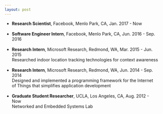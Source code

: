 ```yaml
---
layout: post
---
```


<ul>
<li>
	<b>Research Scientist</b>, Facebook, Menlo Park, CA, Jan. 2017 - Now
</li>
<br />
<li>
	<b>Software Engineer Intern</b>, Facebook, Menlo Park, CA, Jun. 2016 - Sep. 2016
</li>
<br />
<li>
	<b>Research Intern</b>, Microsoft Research, Redmond, WA, Mar. 2015 - Jun. 2015
    <br />
     Researched indoor location tracking technologies for context awareness
</li>
<br />
<li>
	<b>Research Intern</b>, Microsoft Research, Redmond, WA, Jun. 2014 - Sep. 2014
    <br />
     Designed and implemented a programming framework for the Internet of Things that simplifies application development
</li>
<br />
<li>
	<b>Graduate Student Researcher</b>, UCLA, Los Angeles, CA, Aug. 2012 - Now
	<br />
	Networked and Embedded Systems Lab
</li>
</ul>
